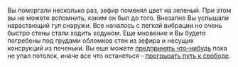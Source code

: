 Вы поморгали несколько раз, зефир поменял цвет на зеленый. При этом вы не можете вспомнить, каким он был до того.
Внезапно Вы услышали нарастающий гул снаружи. Все началось с легкой вибрации но очень быстро стены стали ходить ходуном.
Еще мновение и Вы будете погребены под грудами обломков стен из зефира и несущих консрукций из печеньки. 
Вы еще можете [предпринять что-нибудь]() пока не упал потолок, иначе все что останеться - [прогрызать путь к свободе]().
